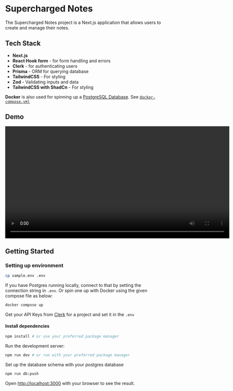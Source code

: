 # Supercharged Notes

The Supercharged Notes project is a Next.js application that allows users to create and manage their notes.

## Tech Stack

- **Next.js**
- **React Hook form** - for form handling and errors
- **Clerk** - for authenticating users
- **Prisma** - ORM for querying database
- **TailwindCSS** - For styling
- **Zod** - Validating inputs and data
- **TailwindCSS with ShadCn** - For styling

**Docker** is also used for spinning up a [PostgreSQL Database](https://www.postgresql.org/). See [`docker-compose.yml`](./docker-compose.yml)

## Demo

<video width="720" loop controls>
  <source src="https://i.imgur.com/apMYli4.mp4" type="video/mp4" />
</video>

## Getting Started

### Setting up environment

```bash
cp sample.env .env
```

If you have Postgres running locally, connect to that by setting the connection string in `.env`. Or spin one up with Docker using the given compose file as below:

```bash
docker compose up
```

Get your API Keys from [Clerk](https://clerk.com/) for a project and set it in the `.env`

#### Install dependencies

```bash
npm install # or use your preferred package manager
```

Run the development server:

```bash
npm run dev # or run with your preferred package manager
```

Set up the database schema with your postgres database

```bash
npm run db:push
```

Open [http://localhost:3000](http://localhost:3000) with your browser to see the result.
